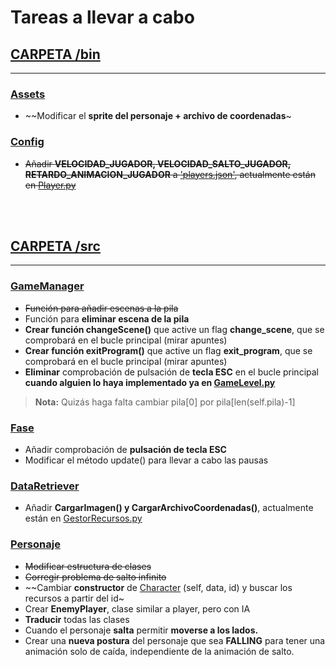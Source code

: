 
# Tareas a llevar a cabo



## [CARPETA /bin](bin)

****

### [Assets](bin/assets)
* ~~Modificar el **sprite del personaje + archivo de coordenadas**~

### [Config](bin/config)
* ~~Añadir **VELOCIDAD_JUGADOR, VELOCIDAD_SALTO_JUGADOR, RETARDO_ANIMACION_JUGADOR** a ['players.json'](bin/config/players.json), actualmente están en [Player.py](src/character/Player.py)~~

<br><br>

## [CARPETA /src](src)

****

### [GameManager](src/control/GameManager.py)
* ~~Función para añadir escenas a la pila~~
* Función para **eliminar escena de la pila**
* **Crear función changeScene()** que active un flag **change_scene**, que se comprobará en el bucle principal (mirar apuntes)
* **Crear función exitProgram()** que active un flag **exit_program**, que se comprobará en el bucle principal (mirar apuntes)
* **Eliminar** comprobación de pulsación de **tecla ESC** en el bucle principal **cuando alguien lo haya implementado ya en [GameLevel.py](src/control/GameLevel.py)**
> **Nota:** Quizás haga falta cambiar pila[0] por pila[len(self.pila)-1]

### [Fase](src/control/GameLevel.py)
* Añadir comprobación de **pulsación de tecla ESC**
* Modificar el método update() para llevar a cabo las pausas

### [DataRetriever](src/data/DataRetriever.py)
* Añadir **CargarImagen() y CargarArchivoCoordenadas()**, actualmente están en [GestorRecursos.py](src/character/GestorRecursos.py)

### [Personaje](src/character)
* ~~Modificar estructura de clases~~
* ~~Corregir problema de salto infinito~~
* ~~Cambiar **constructor** de [Character](src/character/Character.py) (self, data, id) y buscar los recursos a partir del id~
* Crear **EnemyPlayer**, clase similar a player, pero con IA
* **Traducir** todas las clases
* Cuando el personaje **salta** permitir **moverse a los lados.**
* Crear una **nueva postura** del personaje que sea **FALLING** para tener una animación solo de caída, independiente de la animación de salto.


